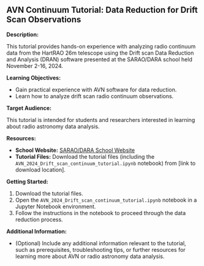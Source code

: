 ##  AVN Continuum Tutorial: Data Reduction for Drift Scan Observations

**Description:**

This tutorial provides hands-on experience with analyzing radio continuum data from the HartRAO 26m telescope using the Drift scan Data Reduction and Analysis (DRAN) software presented at the SARAO/DARA school held November 2-16, 2024.

**Learning Objectives:**

* Gain practical experience with AVN software for data reduction.
* Learn how to analyze drift scan radio continuum observations.

**Target Audience:**

This tutorial is intended for students and researchers interested in learning about radio astronomy data analysis.

**Resources:**

* **School Website:** [SARAO/DARA School Website](https://events.sarao.ac.za/event/3/contributions/30/)
* **Tutorial Files:** Download the tutorial files (including the `AVN_2024_Drift_scan_continuum_tutorial.ipynb` notebook) from [link to download location].

**Getting Started:**

1. Download the tutorial files.
2. Open the `AVN_2024_Drift_scan_continuum_tutorial.ipynb` notebook in a Jupyter Notebook environment.
3. Follow the instructions in the notebook to proceed through the data reduction process.

**Additional Information:**

* (Optional) Include any additional information relevant to the tutorial, such as prerequisites, troubleshooting tips, or further resources for learning more about AVN or radio astronomy data analysis.
